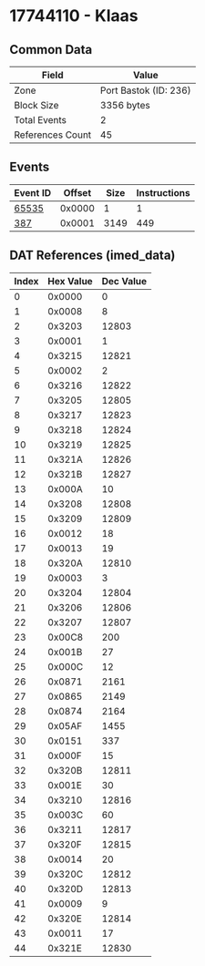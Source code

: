 # 17744110 - Klaas

## Common Data

| Field            | Value                 |
|------------------|-----------------------|
| Zone             | Port Bastok (ID: 236) |
| Block Size       | 3356 bytes            |
| Total Events     | 2                     |
| References Count | 45                    |

## Events

| Event ID            | Offset   |   Size |   Instructions |
|---------------------|----------|--------|----------------|
| [65535](./65535.md) | 0x0000   |      1 |              1 |
| [387](./387.md)     | 0x0001   |   3149 |            449 |

## DAT References (imed_data)

|   Index | Hex Value   |   Dec Value |
|---------|-------------|-------------|
|       0 | 0x0000      |           0 |
|       1 | 0x0008      |           8 |
|       2 | 0x3203      |       12803 |
|       3 | 0x0001      |           1 |
|       4 | 0x3215      |       12821 |
|       5 | 0x0002      |           2 |
|       6 | 0x3216      |       12822 |
|       7 | 0x3205      |       12805 |
|       8 | 0x3217      |       12823 |
|       9 | 0x3218      |       12824 |
|      10 | 0x3219      |       12825 |
|      11 | 0x321A      |       12826 |
|      12 | 0x321B      |       12827 |
|      13 | 0x000A      |          10 |
|      14 | 0x3208      |       12808 |
|      15 | 0x3209      |       12809 |
|      16 | 0x0012      |          18 |
|      17 | 0x0013      |          19 |
|      18 | 0x320A      |       12810 |
|      19 | 0x0003      |           3 |
|      20 | 0x3204      |       12804 |
|      21 | 0x3206      |       12806 |
|      22 | 0x3207      |       12807 |
|      23 | 0x00C8      |         200 |
|      24 | 0x001B      |          27 |
|      25 | 0x000C      |          12 |
|      26 | 0x0871      |        2161 |
|      27 | 0x0865      |        2149 |
|      28 | 0x0874      |        2164 |
|      29 | 0x05AF      |        1455 |
|      30 | 0x0151      |         337 |
|      31 | 0x000F      |          15 |
|      32 | 0x320B      |       12811 |
|      33 | 0x001E      |          30 |
|      34 | 0x3210      |       12816 |
|      35 | 0x003C      |          60 |
|      36 | 0x3211      |       12817 |
|      37 | 0x320F      |       12815 |
|      38 | 0x0014      |          20 |
|      39 | 0x320C      |       12812 |
|      40 | 0x320D      |       12813 |
|      41 | 0x0009      |           9 |
|      42 | 0x320E      |       12814 |
|      43 | 0x0011      |          17 |
|      44 | 0x321E      |       12830 |
